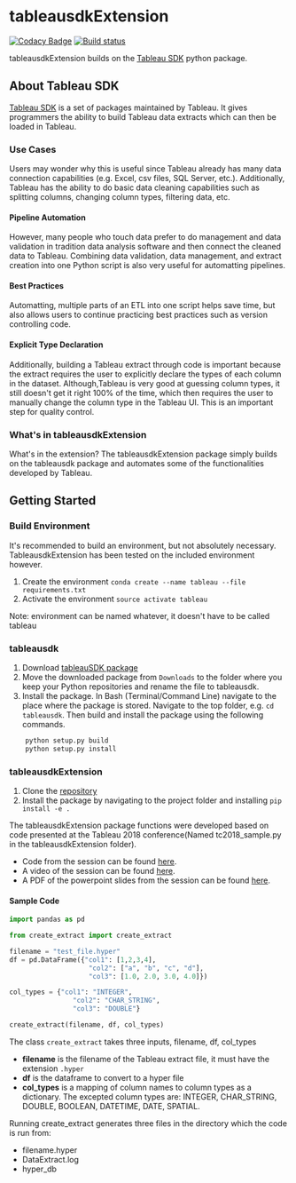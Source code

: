 # tableausdkExtension

[![Codacy Badge](https://api.codacy.com/project/badge/Grade/978fb2b5516c443c9ec9e0c9cd86affb)](https://www.codacy.com/app/holmesjoli/tableausdkExtension?utm_source=github.com&amp;utm_medium=referral&amp;utm_content=holmesjoli/tableausdkExtension&amp;utm_campaign=Badge_Grade)
[![Build status](https://travis-ci.org/holmesjoli/tableausdkExtension.svg?branch=master)](https://travis-ci.org/holmesjoli/tableausdkExtension)

tableausdkExtension builds on the [Tableau SDK](https://onlinehelp.tableau.com/current/api/sdk/en-us/help.htm#SDK/tableau_sdk_using_python.htm%3FTocPath%3D_____4) python package.

## About Tableau SDK

[Tableau SDK](https://onlinehelp.tableau.com/current/api/sdk/en-us/help.htm) is a set of packages maintained by Tableau. It gives programmers the ability to build Tableau data extracts which can then be loaded in Tableau.

### Use Cases

Users may wonder why this is useful since Tableau already has many data connection capabilities (e.g. Excel, csv files, SQL Server, etc.). Additionally, Tableau has the ability to do basic data cleaning capabilities such as splitting columns, changing column types, filtering data, etc.

#### Pipeline Automation

However, many people who touch data prefer to do management and data validation in tradition data analysis software and then connect the cleaned data to Tableau. Combining data validation, data management, and extract creation into one Python script is also very useful for automatting pipelines.

#### Best Practices

Automatting, multiple parts of an ETL into one script helps save time, but also allows users to continue practicing best practices such as version controlling code.

#### Explicit Type Declaration

Additionally, building a Tableau extract through code is important because the extract requires the user to explicitly declare the types of each column in the dataset. Although,Tableau is very good at guessing column types, it still doesn't get it right 100% of the time, which then requires the user to manually change the column type in the Tableau UI. This is an important step for quality control.

### What's in tableausdkExtension

What's in the extension? 
The tableausdkExtension package simply builds on the tableausdk package and automates some of the functionalities developed by Tableau.

## Getting Started

### Build Environment

It's recommended to build an environment, but not absolutely necessary. TableausdkExtension has been tested on the included environment however.

1.  Create the environment `conda create --name tableau --file requirements.txt`
2.  Activate the environment `source activate tableau`

Note: environment can be named whatever, it doesn't have to be called tableau

### tableausdk

1.  Download [tableauSDK package](https://downloads.tableau.com/tssoftware/Tableau-SDK-Python-Win-64Bit-10-3-19.zip)
2.  Move the downloaded package from `Downloads` to the folder where you keep your Python repositories and rename the file to tableausdk.
3.  Install the package. In Bash (Terminal/Command Line) navigate to the place where the package is stored. Navigate to the top folder, e.g. `cd tableausdk`. Then build and install the package using the following commands.

```python
    python setup.py build
    python setup.py install
```

### tableausdkExtension

1.  Clone the [repository](https://github.com/holmesjoli/tableausdkExtension)
2.  Install the package by navigating to the project folder and installing `pip install -e .`

The tableausdkExtension package functions were developed based on code presented at the Tableau 2018 conference(Named tc2018_sample.py in the tableausdkExtension folder).

-   Code from the session can be found [here](https://www.dropbox.com/sh/lztdogubf20498e/AADJJpb_KO4g2m_CF1-SSc_Sa/TC18%20-%20Developer%20Track/Leveraging%20the%20Extract%20API%20to%20build%20sophisticated%20data%20models?dl=0&subfolder_nav_tracking=1).
-   A video of the session can be found [here](https://www.youtube.com/watch?v=kk01bWEALXs&feature=youtu.be).
-   A PDF of the powerpoint slides from the session can be found [here](https://tc18.tableau.com/sites/default/files/session/assets/18BI-081_Leveraging%20the%20Extract%20API%20to%20build%20sophisticated%20data%20models.pdf).

#### Sample Code

```python
import pandas as pd

from create_extract import create_extract

filename = "test_file.hyper"
df = pd.DataFrame({"col1": [1,2,3,4], 
                    "col2": ["a", "b", "c", "d"],
                    "col3": [1.0, 2.0, 3.0, 4.0]})

col_types = {"col1": "INTEGER",
                "col2": "CHAR_STRING",
                "col3": "DOUBLE"}

create_extract(filename, df, col_types)
```

The class `create_extract` takes three inputs, filename, df, col_types

-   **filename** is the filename of the Tableau extract file, it must have the extension `.hyper`
-   **df** is the dataframe to convert to a hyper file
-   **col_types** is a mapping of column names to column types as a dictionary. The excepted column types are: INTEGER, CHAR_STRING, DOUBLE, BOOLEAN, DATETIME, DATE, SPATIAL.

Running create_extract generates three files in the directory which the code is run from:

-   filename.hyper
-   DataExtract.log
-   hyper_db
